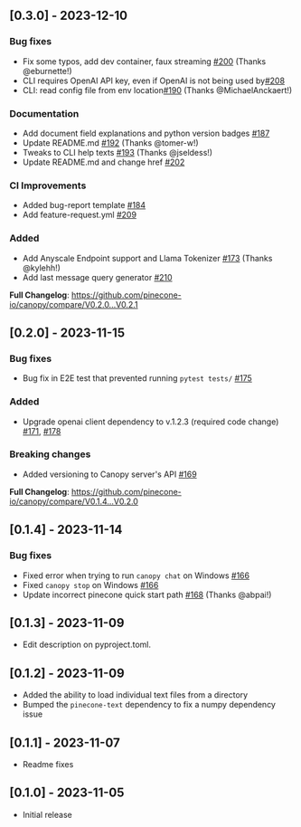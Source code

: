 ## [0.3.0] - 2023-12-10

### Bug fixes
* Fix some typos, add dev container, faux streaming [#200](https://github.com/pinecone-io/canopy/pull/200) (Thanks @eburnette!)
* CLI requires OpenAI API key, even if OpenAI is not being used by[#208](https://github.com/pinecone-io/canopy/pull/208)
* CLI: read config file from env location[#190](https://github.com/pinecone-io/canopy/pull/190) (Thanks @MichaelAnckaert!)


### Documentation
* Add document field explanations and python version badges [#187](https://github.com/pinecone-io/canopy/pull/187)
* Update README.md [#192](https://github.com/pinecone-io/canopy/pull/192) (Thanks @tomer-w!)
* Tweaks to CLI help texts [#193](https://github.com/pinecone-io/canopy/pull/193) (Thanks @jseldess!)
* Update README.md and change href [#202](https://github.com/pinecone-io/canopy/pull/202)

### CI Improvements
* Added bug-report template [#184](https://github.com/pinecone-io/canopy/pull/184)
* Add feature-request.yml [#209](https://github.com/pinecone-io/canopy/pull/209)

### Added
* Add Anyscale Endpoint support and Llama Tokenizer [#173](https://github.com/pinecone-io/canopy/pull/173) (Thanks @kylehh!)
* Add last message query generator [#210](https://github.com/pinecone-io/canopy/pull/210)


**Full Changelog**: https://github.com/pinecone-io/canopy/compare/V0.2.0...V0.2.1

## [0.2.0] - 2023-11-15

### Bug fixes
- Bug fix in E2E test that prevented running `pytest tests/` [#175](https://github.com/pinecone-io/canopy/pull/175)

### Added
- Upgrade openai client dependency to v.1.2.3 (required code change) [#171](https://github.com/pinecone-io/canopy/pull/171), [#178](https://github.com/pinecone-io/canopy/pull/178)

### Breaking changes
- Added versioning to Canopy server's API [#169](https://github.com/pinecone-io/canopy/pull/169)

**Full Changelog**: https://github.com/pinecone-io/canopy/compare/V0.1.4...V0.2.0
## [0.1.4] - 2023-11-14

### Bug fixes

- Fixed error when trying to run `canopy chat` on Windows [#166](https://github.com/pinecone-io/canopy/issues/166)
- Fixed `canopy stop` on Windows [#166](https://github.com/pinecone-io/canopy/issues/166#issuecomment-1805894866)
- Update incorrect pinecone quick start path [#168](https://github.com/pinecone-io/canopy/pull/168) (Thanks @abpai!)


## [0.1.3] - 2023-11-09
- Edit description on pyproject.toml.

## [0.1.2] - 2023-11-09

- Added the ability to load individual text files from a directory
- Bumped the `pinecone-text` dependency to fix a numpy dependency issue

## [0.1.1] - 2023-11-07

- Readme fixes

## [0.1.0] - 2023-11-05

- Initial release